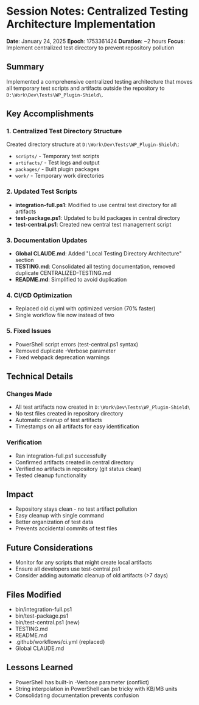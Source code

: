 # Session Notes: Centralized Testing Architecture Implementation

**Date**: January 24, 2025
**Epoch**: 1753361424
**Duration**: ~2 hours
**Focus**: Implement centralized test directory to prevent repository pollution

## Summary

Implemented a comprehensive centralized testing architecture that moves all temporary test scripts and artifacts outside the repository to `D:\Work\Dev\Tests\WP_Plugin-Shield\`.

## Key Accomplishments

### 1. Centralized Test Directory Structure
Created directory structure at `D:\Work\Dev\Tests\WP_Plugin-Shield\`:
- `scripts/` - Temporary test scripts
- `artifacts/` - Test logs and output
- `packages/` - Built plugin packages
- `work/` - Temporary work directories

### 2. Updated Test Scripts
- **integration-full.ps1**: Modified to use central test directory for all artifacts
- **test-package.ps1**: Updated to build packages in central directory
- **test-central.ps1**: Created new central test management script

### 3. Documentation Updates
- **Global CLAUDE.md**: Added "Local Testing Directory Architecture" section
- **TESTING.md**: Consolidated all testing documentation, removed duplicate CENTRALIZED-TESTING.md
- **README.md**: Simplified to avoid duplication

### 4. CI/CD Optimization
- Replaced old ci.yml with optimized version (70% faster)
- Single workflow file now instead of two

### 5. Fixed Issues
- PowerShell script errors (test-central.ps1 syntax)
- Removed duplicate -Verbose parameter
- Fixed webpack deprecation warnings

## Technical Details

### Changes Made
- All test artifacts now created in `D:\Work\Dev\Tests\WP_Plugin-Shield\`
- No test files created in repository directory
- Automatic cleanup of test artifacts
- Timestamps on all artifacts for easy identification

### Verification
- Ran integration-full.ps1 successfully
- Confirmed artifacts created in central directory
- Verified no artifacts in repository (git status clean)
- Tested cleanup functionality

## Impact
- Repository stays clean - no test artifact pollution
- Easy cleanup with single command
- Better organization of test data
- Prevents accidental commits of test files

## Future Considerations
- Monitor for any scripts that might create local artifacts
- Ensure all developers use test-central.ps1
- Consider adding automatic cleanup of old artifacts (>7 days)

## Files Modified
- bin/integration-full.ps1
- bin/test-package.ps1
- bin/test-central.ps1 (new)
- TESTING.md
- README.md
- .github/workflows/ci.yml (replaced)
- Global CLAUDE.md

## Lessons Learned
- PowerShell has built-in -Verbose parameter (conflict)
- String interpolation in PowerShell can be tricky with KB/MB units
- Consolidating documentation prevents confusion
